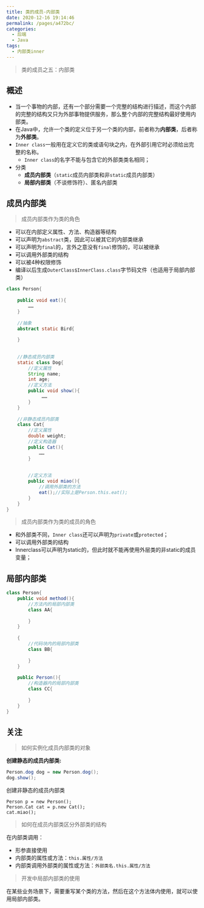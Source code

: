 ```yaml
---
title: 类的成员-内部类
date: 2020-12-16 19:14:46
permalink: /pages/a472bc/
categories:
  - 后端
  - Java
tags:
  - 内部类inner
---
```

> 类的成员之五：内部类

## 概述

- 当一个事物的内部，还有一个部分需要一个完整的结构进行描述，而这个内部的完整的结构又只为外部事物提供服务，那么整个内部的完整结构最好使用内部类。
- 在Java中，允许一个类的定义位于另一个类的内部，前者称为**内部类**，后者称为**外部类**。
- `Inner class`一般用在定义它的类或语句块之内，在外部引用它时必须给出完整的名称。
  - `Inner class`的名字不能与包含它的外部类类名相同；
- 分类
  - **成员内部类**（`static`成员内部类和非`static`成员内部类）
  - **局部内部类**（不谈修饰符）、匿名内部类



## 成员内部类

> 成员内部类作为类的角色

- 可以在内部定义属性、方法、构造器等结构
- 可以声明为`abstract`类，因此可以被其它的内部类继承
- 可以声明为`final`的，言外之意没有`final`修饰的，可以被继承
- 可以调用外部类的结构
- 可以被4种权限修饰
- 编译以后生成`OuterClass$InnerClass.class`字节码文件（也适用于局部内部类）

~~~java
class Person{
    
    public void eat(){
        ……
    }
    
    //抽象
    abstract static Bird{
        
    }
    
    
    //静态成员内部类
    static class Dog{
        //定义属性
        String name;
        int age;
        //定义方法
        public void show(){
             ……
        }
    }
    
    //非静态成员内部类
    class Cat{
        //定义属性
        double weight;
        //定义构造器
        public Cat(){
            ……
        }
        
        
        //定义方法
        public void miao(){
            //调用外部类的方法
            eat();//实际上是Person.this.eat();
        }
    }
}
~~~

> 成员内部类作为类的成员的角色

- 和外部类不同，`Inner class`还可以声明为`private`或`protected`；
- 可以调用外部类的结构
- Innerclass可以声明为static的，但此时就不能再使用外层类的非static的成员变量；



## 局部内部类

~~~java
class Person{
    public void method(){
        //方法内的局部内部类
        class AA{
            
        }
    }
    
    {
        //代码块内的局部内部类
        class BB{
            
        }
    }
    
    public Person(){
        //构造器内的局部内部类
        class CC{
            
        }
    }
}
~~~



## 关注

> 如何实例化成员内部类的对象

**创建静态的成员内部类:**

~~~java
Person.dog dog = new Person.dog();
dog.show();
~~~

创建非静态的成员内部类

```
Person p = new Person();
Person.Cat cat = p.new Cat();
cat.miao();
```



> 如何在成员内部类区分外部类的结构

在内部类调用：

- 形参直接使用
- 内部类的属性或方法：`this.属性/方法`
- 内部类调用外部类的属性或方法：`外部类名.this.属性/方法`



> 开发中局部内部类的使用

在某些业务场景下，需要重写某个类的方法，然后在这个方法体内使用，就可以使用局部内部类。



